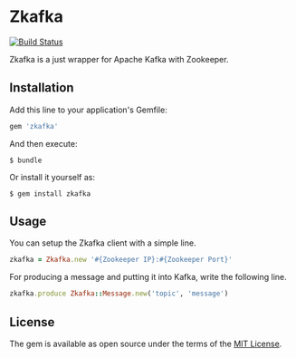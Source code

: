 # Zkafka

[![Build Status](https://travis-ci.org/barraquda/zkafka.svg?branch=master)](https://travis-ci.org/barraquda/zkafka)

Zkafka is a just wrapper for Apache Kafka with Zookeeper.

## Installation

Add this line to your application's Gemfile:

```ruby
gem 'zkafka'
```

And then execute:

    $ bundle

Or install it yourself as:

    $ gem install zkafka

## Usage

You can setup the Zkafka client with a simple line.

```ruby
zkafka = Zkafka.new '#{Zookeeper IP}:#{Zookeeper Port}'
```

For producing a message and putting it into Kafka, write the following line.

```ruby
zkafka.produce Zkafka::Message.new('topic', 'message')
```

## License

The gem is available as open source under the terms of the [MIT License](http://opensource.org/licenses/MIT).


